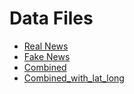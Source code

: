 # Data Files

- [Real News](https://drive.google.com/file/d/17RmmLxYWbSCp1qnwuM68crUDerAD-PAG/view?usp=drive_link)
- [Fake News](https://drive.google.com/file/d/1fSvpTAyOyWmygKfGqGaNbE92qba7FoS6/view?usp=drive_link)
- [Combined](https://drive.google.com/file/d/1J51l1idlRWZqAaksQ4iBuvo1OVa2fve0/view?usp=drive_link)
- [Combined_with_lat_long](https://drive.google.com/file/d/1W5oQ093UmRHwOU6hZmCJcgnjr9PLuMhg/view?usp=drive_link)
